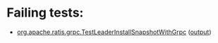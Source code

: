 # Failing tests: 

 * [org.apache.ratis.grpc.TestLeaderInstallSnapshotWithGrpc](ratis-test/org.apache.ratis.grpc.TestLeaderInstallSnapshotWithGrpc.txt) ([output](ratis-test/org.apache.ratis.grpc.TestLeaderInstallSnapshotWithGrpc-output.txt))
